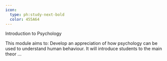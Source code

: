 ```yaml
---
icon:
  type: ph:study-next-bold
  color: 455A64
---
```

Introduction to Psychology

This module aims to: Develop an appreciation of how psychology can be used to understand human behaviour. It will introduce students to the main theor ... 
